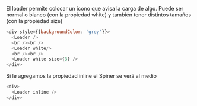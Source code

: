 El loader permite colocar un icono que avisa la carga de algo. Puede ser normal o blanco (con la propiedad white) y también tener distintos tamaños (con la propiedad size)
```js
<div style={{backgroundColor: 'grey'}}>
  <Loader />
  <br /><br />
  <Loader white/>
  <br /><br />
  <Loader white size={3} />
</div>
```

Si le agregamos la propiedad inline el Spiner se verá al medio
```js
<div>
  <Loader inline />
</div>
```
